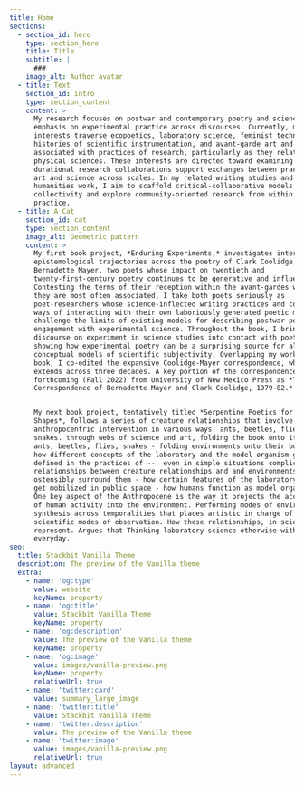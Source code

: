 ```yaml
---
title: Home
sections:
  - section_id: hero
    type: section_hero
    title: Title
    subtitle: |
      ###
    image_alt: Author avatar
  - title: Text
    section_id: intro
    type: section_content
    content: >
      My research focuses on postwar and contemporary poetry and science with an
      emphasis on experimental practice across discourses. Currently, my
      interests traverse ecopoetics, laboratory science, feminist technoscience,
      histories of scientific instrumentation, and avant-garde art and writing
      associated with practices of research, particularly as they relate to the
      physical sciences. These interests are directed toward examining how
      durational research collaborations support exchanges between practices of
      art and science across scales. In my related writing studies and public
      humanities work, I aim to scaffold critical-collaborative models of
      collectivity and explore community-oriented research from within its
      practice.
  - title: A Cat
    section_id: cat
    type: section_content
    image_alt: Geometric pattern
    content: >
      My first book project, *Enduring Experiments,* investigates intersecting
      epistemological trajectories across the poetry of Clark Coolidge and
      Bernadette Mayer, two poets whose impact on twentieth and
      twenty-first-century poetry continues to be generative and influential.
      Contesting the terms of their reception within the avant-gardes with which
      they are most often associated, I take both poets seriously as
      poet-researchers whose science-inflected writing practices and complex
      ways of interacting with their own laboriously generated poetic milieus
      challenge the limits of existing models for describing postwar poetry’s
      engagement with experimental science. Throughout the book, I bring the
      discourse on experiment in science studies into contact with poetics,
      showing how experimental poetry can be a surprising source for alternative
      conceptual models of scientific subjectivity. Overlapping my work on this
      book, I co-edited the expansive Coolidge-Mayer correspondence, which
      extends across three decades. A key portion of the correspondence is
      forthcoming (Fall 2022) from University of New Mexico Press as *The
      Correspondence of Bernadette Mayer and Clark Coolidge, 1979-82.*


      My next book project, tentatively titled *Serpentine Poetics for Everyday
      Shapes*, follows a series of creature relationships that involve
      anthropocentric intervention in various ways: ants, beetles, flies,
      snakes. through webs of science and art, folding the book onto its body - 
      ants, beetles, flies, snakes - folding environments onto their bodies -
      how different concepts of the laboratory and the model organism get
      defined in the practices of --  even in simple situations complicate the
      relationships between creature relationships and and environments that
      ostensibly surround them - how certain features of the laboratory models
      get mobilized in public space - how humans function as model organisms -
      One key aspect of the Anthropocene is the way it projects the accumulation
      of human activity into the environment. Performing modes of environmental
      synthesis across temporalities that places artistic in charge of
      scientific modes of observation. How these relationships, in science,
      represent. Argues that Thinking laboratory science otherwise within the
      everyday.
seo:
  title: Stackbit Vanilla Theme
  description: The preview of the Vanilla theme
  extra:
    - name: 'og:type'
      value: website
      keyName: property
    - name: 'og:title'
      value: Stackbit Vanilla Theme
      keyName: property
    - name: 'og:description'
      value: The preview of the Vanilla theme
      keyName: property
    - name: 'og:image'
      value: images/vanilla-preview.png
      keyName: property
      relativeUrl: true
    - name: 'twitter:card'
      value: summary_large_image
    - name: 'twitter:title'
      value: Stackbit Vanilla Theme
    - name: 'twitter:description'
      value: The preview of the Vanilla theme
    - name: 'twitter:image'
      value: images/vanilla-preview.png
      relativeUrl: true
layout: advanced
---
```

